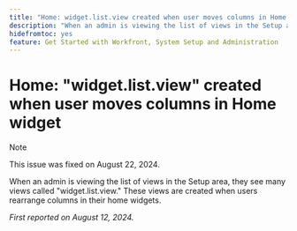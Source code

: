 ```yaml
---
title: "Home: widget.list.view created when user moves columns in Home widget"
description: "When an admin is viewing the list of views in the Setup area, they see many views called widget.list.view. These views are created when users rearrange columns in their home widgets."
hidefromtoc: yes
feature: Get Started with Workfront, System Setup and Administration
---
```


# Home: "widget.list.view" created when user moves columns in Home widget

>[!NOTE]
>
>This issue was fixed on August 22, 2024.

When an admin is viewing the list of views in the Setup area, they see many views called "widget.list.view." These views are created when users rearrange columns in their home widgets.

_First reported on August 12, 2024._
